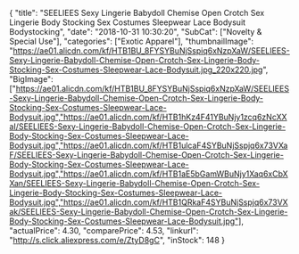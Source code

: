 {
	"title": "SEELIEES Sexy Lingerie Babydoll Chemise Open Crotch Sex Lingerie Body Stocking Sex Costumes Sleepwear Lace Bodysuit Bodystocking",
	"date": "2018-10-31 10:30:20",
	"SubCat": ["Novelty & Special Use"],
	"categories": ["Exotic Apparel"],
	"thumbnailImage": "https://ae01.alicdn.com/kf/HTB1BU_8FYSYBuNjSspiq6xNzpXaW/SEELIEES-Sexy-Lingerie-Babydoll-Chemise-Open-Crotch-Sex-Lingerie-Body-Stocking-Sex-Costumes-Sleepwear-Lace-Bodysuit.jpg_220x220.jpg",
	"BigImage": ["https://ae01.alicdn.com/kf/HTB1BU_8FYSYBuNjSspiq6xNzpXaW/SEELIEES-Sexy-Lingerie-Babydoll-Chemise-Open-Crotch-Sex-Lingerie-Body-Stocking-Sex-Costumes-Sleepwear-Lace-Bodysuit.jpg","https://ae01.alicdn.com/kf/HTB1hKz4F41YBuNjy1zcq6zNcXXaI/SEELIEES-Sexy-Lingerie-Babydoll-Chemise-Open-Crotch-Sex-Lingerie-Body-Stocking-Sex-Costumes-Sleepwear-Lace-Bodysuit.jpg","https://ae01.alicdn.com/kf/HTB1ulcaF4SYBuNjSspjq6x73VXaF/SEELIEES-Sexy-Lingerie-Babydoll-Chemise-Open-Crotch-Sex-Lingerie-Body-Stocking-Sex-Costumes-Sleepwear-Lace-Bodysuit.jpg","https://ae01.alicdn.com/kf/HTB1aE5bGamWBuNjy1Xaq6xCbXXan/SEELIEES-Sexy-Lingerie-Babydoll-Chemise-Open-Crotch-Sex-Lingerie-Body-Stocking-Sex-Costumes-Sleepwear-Lace-Bodysuit.jpg","https://ae01.alicdn.com/kf/HTB1QRkaF4SYBuNjSspjq6x73VXak/SEELIEES-Sexy-Lingerie-Babydoll-Chemise-Open-Crotch-Sex-Lingerie-Body-Stocking-Sex-Costumes-Sleepwear-Lace-Bodysuit.jpg"],
	"actualPrice": 4.30,
	"comparePrice": 4.53,
	"linkurl": "http://s.click.aliexpress.com/e/ZtyD8gC",
	"inStock": 148
}
